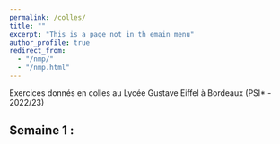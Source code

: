 ```yaml
---
permalink: /colles/
title: ""
excerpt: "This is a page not in th emain menu"
author_profile: true
redirect_from: 
  - "/nmp/"
  - "/nmp.html"
---
```


Exercices donnés en colles au Lycée Gustave Eiffel à Bordeaux (PSI* - 2022/23)

Semaine 1 :
---

